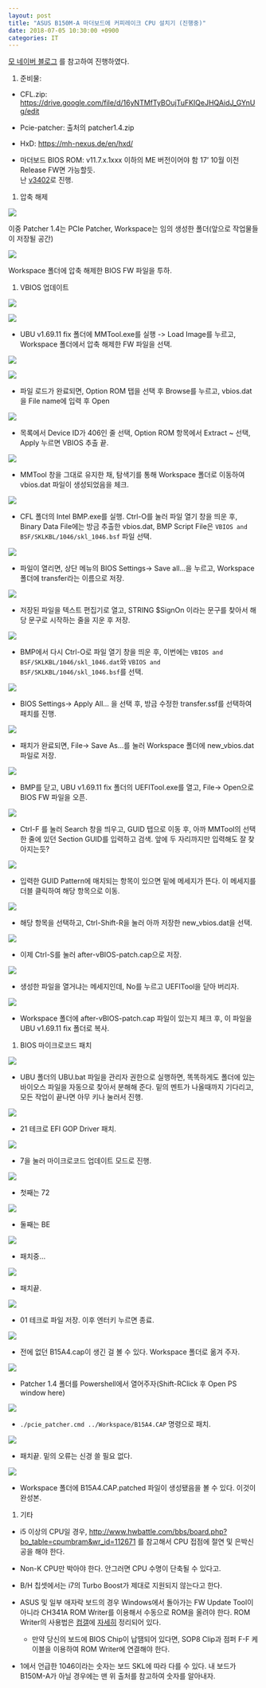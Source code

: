```yaml
---
layout: post
title: "ASUS B150M-A 마더보드에 커피레이크 CPU 설치기 (진행중)"
date: 2018-07-05 10:30:00 +0900
categories: IT
---
```


[모 네이버 블로그](https://blog.naver.com/vivamus09/221300782204) 를 참고하여
진행하였다.

1.  준비물:

-   CFL.zip:
    <https://drive.google.com/file/d/16yNTMfTyBOujTuFKIQeJHQAidJ_GYnUg/edit>

-   Pcie-patcher: 출처의 patcher1.4.zip

-   HxD: <https://mh-nexus.de/en/hxd/>

-   마더보드 BIOS ROM: v11.7.x.1xxx 이하의 ME 버전이어야 함 17’ 10월 이전
    Release FW면 가능할듯.  
    난
    [v3402](http://dlcdnet.asus.com/pub/ASUS/mb/LGA1151/B150M-A/B150M-A-ASUS-3402.zip)로
    진행.

1.  압축 해제

![](/images/3874fd0df88d898d1a2033d8a5ef2156.png)

이중 Patcher 1.4는 PCIe Patcher, Workspace는 임의 생성한 폴더(앞으로 작업물들이
저장될 공간)

![](/images/6709c2a6c5a255d084d779c2b38c2cf7.png)

Workspace 폴더에 압축 해제한 BIOS FW 파일을 투하.

1.  VBIOS 업데이트

![](/images/aad546befc07ff7a100e3324a54bc73b.png)

![](/images/e9111853c8737f2ca01d2f043e6dae73.png)

-   UBU v1.69.11 fix 폴더에 MMTool.exe를 실행 -> Load Image를 누르고, Workspace
    폴더에서 압축 해제한 FW 파일을 선택.

![](/images/e39d97216bfec501e7bd7c3776c31f26.png)

![](/images/b2adcdcc4674bef08a04b4ad6d852b9b.png)

-   파일 로드가 완료되면, Option ROM 탭을 선택 후 Browse를 누르고, vbios.dat 을
    File name에 입력 후 Open

![](/images/292facbb79b57f553a2ba4f0d04e4770.png)

-   목록에서 Device ID가 406인 줄 선택, Option ROM 항목에서 Extract \~ 선택,
    Apply 누르면 VBIOS 추출 끝.

![](/images/7868f2623bb67ed81dc00f475b921b70.png)

-   MMTool 창을 그대로 유지한 채, 탐색기를 통해 Workspace 폴더로 이동하여
    vbios.dat 파일이 생성되었음을 체크.

![](/images/349a3669e88c4eb468fca9eaa3895e42.png)

-   CFL 폴더의 Intel BMP.exe를 실행. Ctrl-O를 눌러 파일 열기 창을 띄운 후,
    Binary Data File에는 방금 추출한 vbios.dat, BMP Script File은 `VBIOS and
    BSF/SKLKBL/1046/skl_1046.bsf` 파일 선택.

![](/images/00c6f6963ebb2645d81f73fef6559c19.png)

-   파일이 열리면, 상단 메뉴의 BIOS Settings-> Save all…을 누르고, Workspace
    폴더에 transfer라는 이름으로 저장.

![](/images/db0f8582585f7617e30025b2b9b77e7e.png)

-   저장된 파일을 텍스트 편집기로 열고, STRING \$SignOn 이라는 문구를 찾아서
    해당 문구로 시작하는 줄을 지운 후 저장.

![](/images/9ec6a15b9e43b56e21d648330c8f89d7.png)

-   BMP에서 다시 Ctrl-O로 파일 열기 창을 띄운 후, 이번에는 `VBIOS and
    BSF/SKLKBL/1046/skl_1046.dat`와 `VBIOS and
    BSF/SKLKBL/1046/skl_1046.bsf`를 선택.

![](/images/68a4ad64243e8a4c7a0767b5c44ca6f5.png)

-   BIOS Settings-> Apply All… 을 선택 후, 방금 수정한 transfer.ssf를 선택하여
    패치를 진행.

![](/images/bc735d3bc8ecafd08665ddcba9d6364b.png)

-   패치가 완료되면, File-> Save As…를 눌러 Workspace 폴더에 new_vbios.dat 파일로
    저장.

![](/images/1268bddf94466ae4014a0e730a574d60.png)

-   BMP를 닫고, UBU v1.69.11 fix 폴더의 UEFITool.exe를 열고, File-> Open으로 BIOS
    FW 파일을 오픈.

![](/images/00e743898d8812feb2e18264d28b404a.png)

-   Ctrl-F 를 눌러 Search 창을 띄우고, GUID 탭으로 이동 후, 아까 MMTool의 선택한
    줄에 있던 Section GUID를 입력하고 검색. 앞에 두 자리까지만 입력해도 잘
    찾아지는듯?

![](/images/cc30f51dbc814e40f8e33e73e25351be.png)

-   입력한 GUID Pattern에 매치되는 항목이 있으면 밑에 메세지가 뜬다. 이 메세지를
    더블 클릭하여 해당 항목으로 이동.

![](/images/80c2bd6aa45d2bc6e46a576c8dad2285.png)

-   해당 항목을 선택하고, Ctrl-Shift-R을 눌러 아까 저장한 new_vbios.dat을 선택.

![](/images/c4c9f8f8d556b5c2ea3ffd2fb27b7bee.png)

-   이제 Ctrl-S를 눌러 after-vBIOS-patch.cap으로 저장.

![](/images/97e98f9a96f3be6ee2921e1e9c969e26.png)

-   생성한 파일을 열거냐는 메세지인데, No를 누르고 UEFITool을 닫아 버리자.

![](/images/30172418f7a3832f91ea5cce0640a569.png)

-   Workspace 폴더에 after-vBIOS-patch.cap 파일이 있는지 체크 후, 이 파일을 UBU
    v1.69.11 fix 폴더로 복사.

1.  BIOS 마이크로코드 패치

![](/images/7d8913a79c5ad551799afb30fe0db8fb.png)

-   UBU 폴더의 UBU.bat 파일을 관리자 권한으로 실행하면, 똑똑하게도 폴더에 있는
    바이오스 파일을 자동으로 찾아서 분해해 준다. 밑의 멘트가 나올때까지
    기다리고, 모든 작업이 끝나면 아무 키나 눌러서 진행.

![](/images/0557515f8712a7a80cddb11d2168dfc8.png)

-   21 테크로 EFI GOP Driver 패치.

![](/images/92912e94338fe07cf075d8258e7408ae.png)

-   7을 눌러 마이크로코드 업데이트 모드로 진행.

![](/images/35814da6929629970939606051eb8426.png)

-   첫째는 72

![](/images/1e9c2b2593e08d02ba38133ae88535f5.png)

-   둘째는 BE

![](/images/7c011e51fa53495243f93b0a5a780cd0.png)

-   패치중…

![](/images/fecc3fc969fd94710e848116921e1bc7.png)

-   패치끝.

![](/images/9c81ded24436a347720456c6a3f2f2b2.png)

-   01 테크로 파일 저장. 이후 엔터키 누르면 종료.

![](/images/8726182075982e5dcf81a9499592b511.png)

-   전에 없던 B15A4.cap이 생긴 걸 볼 수 있다. Workspace 폴더로 옮겨 주자.

![](/images/b5d7a8c770b84413c4656699a680d055.png)

-   Patcher 1.4 폴더를 Powershell에서 열어주자(Shift-RClick 후 Open PS window
    here)

![](/images/d30dfea3b9c0295d2babd39eeb186bcb.png)

-   `./pcie_patcher.cmd ../Workspace/B15A4.CAP` 명령으로 패치.

![](/images/9c49863adca3628bd6ecf31811127c01.png)

-   패치끝. 밑의 오류는 신경 쓸 필요 없다.

![](/images/46ec8ac62701aac69b985f07425e2660.png)

-   Workspace 폴더에 B15A4.CAP.patched 파일이 생성됐음을 볼 수 있다. 이것이
    완성본.

1.  기타

-   i5 이상의 CPU일 경우,
    <http://www.hwbattle.com/bbs/board.php?bo_table=cpumbram&wr_id=112671> 를
    참고해서 CPU 접점에 절연 및 은박신공을 해야 한다.

-   Non-K CPU만 박아야 한다. 안그러면 CPU 수명이 단축될 수 있다고.

-   B/H 칩셋에서는 i7의 Turbo Boost가 제대로 지원되지 않는다고 한다.

-   ASUS 및 일부 애자락 보드의 경우 Windows에서 돌아가는 FW Update Tool이 아니라
    CH341A ROM Writer를 이용해서 수동으로 ROM을 올려야 한다. ROM Writer의
    사용법은
    [컴갤](http://gall.dcinside.com/board/view/?id=pridepc_new3&no=7795125)에
    [자세히](http://gall.dcinside.com/board/view/?id=pridepc_new3&no=7795139)
    정리되어 있다.

    -   만약 당신의 보드에 BIOS Chip이 납땜되어 있다면, SOP8 Clip과 점퍼 F-F
        케이블을 이용하여 ROM Writer에 연결해야 한다.

-   1에서 언급한 1046이라는 숫자는 보드 SKL에 따라 다를 수 있다. 내 보드가
    B150M-A가 아닐 경우에는 맨 위 출처를 참고하여 숫자를 알아내자.
